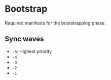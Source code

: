 # Bootstrap

Required manifests for the bootstrapping phase.

## Sync waves

- `-5`: Highest priority
- `-4`
- `-3`
- `-2`
- `-1`
